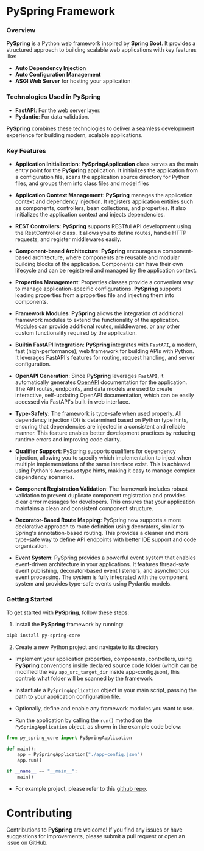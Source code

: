# **PySpring** Framework


### Overview

**PySpring** is a Python web framework inspired by **Spring Boot**. It provides a structured approach to building scalable web applications with key features like:

- **Auto Dependency Injection**
- **Auto Configuration Management**
- **ASGI Web Server** for hosting your application

### Technologies Used in PySpring

- **FastAPI**: For the web server layer.
- **Pydantic**: For data validation.

**PySpring** combines these technologies to deliver a seamless development experience for building modern, scalable applications.
### Key Features

- **Application Initialization**: **PySpringApplication** class serves as the main entry point for the **PySpring** application. It initializes the application from a configuration file, scans the application source directory for Python files, and groups them into class files and model files

- **Application Context Management**: **PySpring** manages the application context and dependency injection. It registers application entities such as components, controllers, bean collections, and properties. It also initializes the application context and injects dependencies.

- **REST Controllers**: **PySpring** supports RESTful API development using the RestController class. It allows you to define routes, handle HTTP requests, and register middlewares easily.

- **Component-based Architecture**: **PySpring** encourages a component-based architecture, where components are reusable and modular building blocks of the application. Components can have their own lifecycle and can be registered and managed by the application context.

- **Properties Management**: Properties classes provide a convenient way to manage application-specific configurations. **PySpring** supports loading properties from a properties file and injecting them into components.

- **Framework Modules**: **PySpring** allows the integration of additional framework modules to extend the functionality of the application. Modules can provide additional routes, middlewares, or any other custom functionality required by the application.

- **Builtin FastAPI Integration**: **PySpring** integrates with `FastAPI`, a modern, fast (high-performance), web framework for building APIs with Python. It leverages FastAPI's features for routing, request handling, and server configuration.

- **OpenAPI Generation**: Since **PySpring** leverages `FastAPI`, it automatically generates [OpenAPI](https://fastapi.tiangolo.com/features/#based-on-open-standards) documentation for the application. The API routes, endpoints, and data models are used to create interactive, self-updating OpenAPI documentation, which can be easily accessed via FastAPI's built-in web interface.

- **Type-Safety**: The framework is type-safe when used properly. All dependency injection (DI) is determined based on Python type hints, ensuring that dependencies are injected in a consistent and reliable manner. This feature enables better development practices by reducing runtime errors and improving code clarity.

- **Qualifier Support**: PySpring supports qualifiers for dependency injection, allowing you to specify which implementation to inject when multiple implementations of the same interface exist. This is achieved using Python's `Annotated` type hints, making it easy to manage complex dependency scenarios.

- **Component Registration Validation**: The framework includes robust validation to prevent duplicate component registration and provides clear error messages for developers. This ensures that your application maintains a clean and consistent component structure.

- **Decorator-Based Route Mapping**: PySpring now supports a more declarative approach to route definition using decorators, similar to Spring's annotation-based routing. This provides a cleaner and more type-safe way to define API endpoints with better IDE support and code organization.

- **Event System**: PySpring provides a powerful event system that enables event-driven architecture in your applications. It features thread-safe event publishing, decorator-based event listeners, and asynchronous event processing. The system is fully integrated with the component system and provides type-safe events using Pydantic models.

### Getting Started
To get started with **PySpring**, follow these steps:

1. Install the **PySpring** framework by running:

```bash
pip3 install py-spring-core
```

2. Create a new Python project and navigate to its directory

-  Implement your application properties, components, controllers, using **PySpring** conventions inside declared source code folder (whcih can be modified the key `app_src_target_dir` inside app-config.json), this controls what folder will be scanned by the framework.

- Instantiate a `PySpringApplication` object in your main script, passing the path to your application configuration file.

- Optionally, define and enable any framework modules you want to use.

- Run the application by calling the `run()` method on the `PySpringApplication` object, as shown in the example code below:

```py
from py_spring_core import PySpringApplication

def main():
    app = PySpringApplication("./app-config.json")
    app.run()

if __name__ == "__main__":
    main()
```

- For example project, please refer to this [github repo](https://github.com/NFUChen/PySpring-Example-Project).

# Contributing

Contributions to **PySpring** are welcome! If you find any issues or have suggestions for improvements, please submit a pull request or open an issue on GitHub.